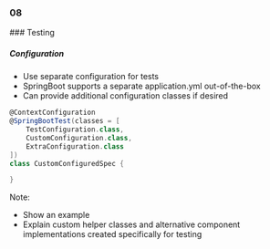 
<h3 class="chapter-number">08</h3>
### Testing

##### Configuration

* Use separate configuration for tests
* SpringBoot supports a separate application.yml out-of-the-box
* Can provide additional configuration classes if desired

```Groovy
@ContextConfiguration
@SpringBootTest(classes = [
    TestConfiguration.class, 
    CustomConfiguration.class, 
    ExtraConfiguration.class
])
class CustomConfiguredSpec {

}
```
Note:

- Show an example
- Explain custom helper classes and alternative component 
implementations created specifically for testing